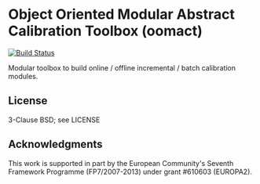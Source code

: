 Object Oriented Modular Abstract Calibration Toolbox (oomact)
===============

[![Build Status](http://129.132.38.183:8080/buildStatus/icon?job=oomact)](http://129.132.38.183:8080/job/oomact/)

Modular toolbox to build online / offline incremental / batch calibration modules.

## License
3-Clause BSD; see LICENSE

## Acknowledgments
This work is supported in part by the European Community's Seventh Framework Programme (FP7/2007-2013) under grant #610603 (EUROPA2).
